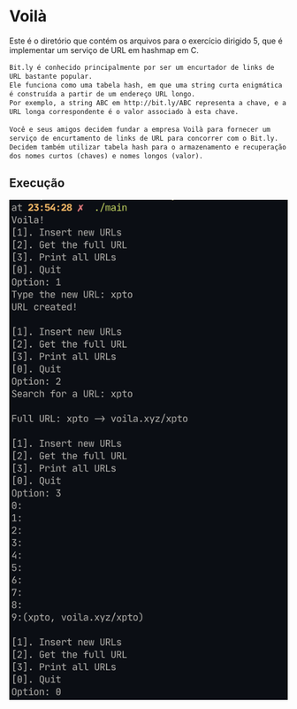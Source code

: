 # Voilà

Este é o diretório que contém os arquivos para o exercício dirigido 5, que é
implementar um serviço de URL em hashmap em C.

```
Bit.ly é conhecido principalmente por ser um encurtador de links de URL bastante popular.
Ele funciona como uma tabela hash, em que uma string curta enigmática é construída a partir de um endereço URL longo.
Por exemplo, a string ABC em http://bit.ly/ABC representa a chave, e a URL longa correspondente é o valor associado à esta chave.

Você e seus amigos decidem fundar a empresa Voilà para fornecer um serviço de encurtamento de links de URL para concorrer com o Bit.ly.
Decidem também utilizar tabela hash para o armazenamento e recuperação dos nomes curtos (chaves) e nomes longos (valor).
```

## Execução
![img](./assets/run.png)
